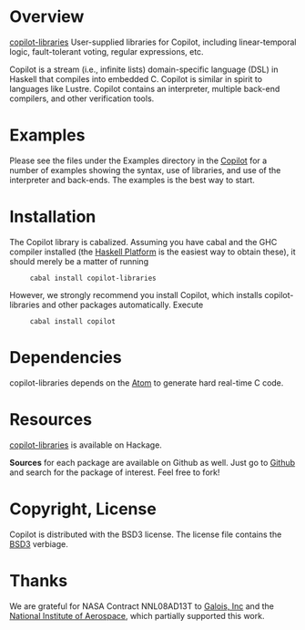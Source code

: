 Overview
========
[copilot-libraries](http://hackage.haskell.org/package/copilot-libraries)
User-supplied libraries for Copilot, including linear-temporal logic,
fault-tolerant voting, regular expressions, etc.

Copilot is a stream (i.e., infinite lists) domain-specific language (DSL) in
Haskell that compiles into embedded C.  Copilot is similar in spirit to
languages like Lustre.  Copilot contains an interpreter, multiple back-end
compilers, and other verification tools.

Examples
=========
Please see the files under the Examples directory in the
[Copilot](http://hackage.haskell.org/package/copilot) for a number of examples
showing the syntax, use of libraries, and use of the interpreter and back-ends.
The examples is the best way to start.

Installation
============
The Copilot library is cabalized. Assuming you have cabal and the GHC compiler
installed (the [Haskell Platform](http://hackage.haskell.org/platform/) is the
easiest way to obtain these), it should merely be a matter of running 
     
         cabal install copilot-libraries

However, we strongly recommend you install Copilot, which installs
copilot-libraries and other packages automatically.  Execute

         cabal install copilot

Dependencies
=============
copilot-libraries depends on the
[Atom](http://hackage.haskell.org/package/copilot-cbmc) to generate hard
real-time C code.

Resources
=========
[copilot-libraries](http://hackage.haskell.org/package/copilot-libraries) is
available on Hackage.

**Sources** for each package are available on Github as well.  Just go to
[Github](github.com) and search for the package of interest.  Feel free to fork!

Copyright, License
==================
Copilot is distributed with the BSD3 license. The license file contains the
[BSD3](http://en.wikipedia.org/wiki/BSD_licenses) verbiage.

Thanks
======
We are grateful for NASA Contract NNL08AD13T to [Galois,
Inc](http://corp.galois.com/) and the [National Institute of
Aerospace](http://www.nianet.org/), which partially supported this work.
